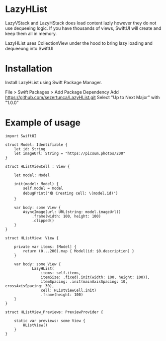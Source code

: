 # LazyHList

LazyVStack and LazyHStack does load content lazly however they do not use dequeeing logic. If you have thousands of views, SwiftUI will create and keep them all in memory.

LazyHList uses CollectionView under the hood to bring lazy loading and dequeeung into SwiftUI

# Installation

Install LazyHList using Swift Package Manager.

File > Swift Packages > Add Package Dependency
Add https://github.com/sezertunca/LazyHList.git
Select "Up to Next Major" with "1.0.0"


# Example of usage

```
import SwiftUI

struct Model: Identifiable {
    let id: String
    let imageUrl: String = "https://picsum.photos/200"
}

struct HListViewCell : View {

    let model: Model

    init(model: Model) {
        self.model = model
        debugPrint("🟢 Creating cell: \(model.id)")
    }

    var body: some View {
        AsyncImage(url: URL(string: model.imageUrl))
            .frame(width: 100, height: 100)
            .clipped()
    }
}

struct HListView: View {

    private var items: [Model] {
        return (0...200).map { Model(id: $0.description) }
    }

    var body: some View {
            LazyHList(
                items: self.items,
                itemSize: .fixed(.init(width: 100, height: 100)),
                itemSpacing: .init(mainAxisSpacing: 10, crossAxisSpacing: 30),
                cell: HListViewCell.init)
                .frame(height: 100)
    }
}

struct HListView_Previews: PreviewProvider {

    static var previews: some View {
        HListView()
    }
}
```
